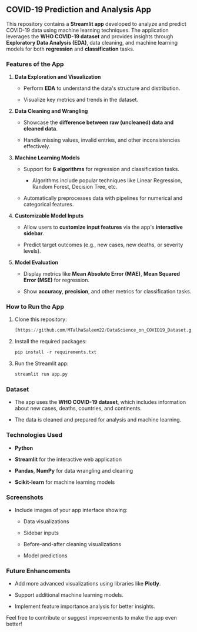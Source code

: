 **COVID-19 Prediction and Analysis App**
----------------------------------------

This repository contains a **Streamlit app** developed to analyze and predict COVID-19 data using machine learning techniques. The application leverages the **WHO COVID-19 dataset** and provides insights through **Exploratory Data Analysis (EDA)**, data cleaning, and machine learning models for both **regression** and **classification** tasks.

### **Features of the App**

1.  **Data Exploration and Visualization**
    
    *   Perform **EDA** to understand the data's structure and distribution.
        
    *   Visualize key metrics and trends in the dataset.
        
2.  **Data Cleaning and Wrangling**
    
    *   Showcase the **difference between raw (uncleaned) data and cleaned data**.
        
    *   Handle missing values, invalid entries, and other inconsistencies effectively.
        
3.  **Machine Learning Models**
    
    *   Support for **6 algorithms** for regression and classification tasks.
        
        *   Algorithms include popular techniques like Linear Regression, Random Forest, Decision Tree, etc.
            
    *   Automatically preprocesses data with pipelines for numerical and categorical features.
        
4.  **Customizable Model Inputs**
    
    *   Allow users to **customize input features** via the app's **interactive sidebar**.
        
    *   Predict target outcomes (e.g., new cases, new deaths, or severity levels).
        
5.  **Model Evaluation**
    
    *   Display metrics like **Mean Absolute Error (MAE)**, **Mean Squared Error (MSE)** for regression.
        
    *   Show **accuracy**, **precision**, and other metrics for classification tasks.
  
### **How to Run the App**

1.  Clone this repository:

    ```python
    [https://github.com/MTalhaSaleem22/DataScience_on_COVID19_Dataset.git](https://github.com/MTalhaSaleem22/DataScience_on_COVID19_Dataset.git)
    ```

2. Install the required packages:
   ```python
   pip install -r requirements.txt
   ```

3. Run the Streamlit app:
   ```python
   streamlit run app.py
   ```
### **Dataset**

*   The app uses the **WHO COVID-19 dataset**, which includes information about new cases, deaths, countries, and continents.
    
*   The data is cleaned and prepared for analysis and machine learning.
    

### **Technologies Used**

*   **Python**
    
*   **Streamlit** for the interactive web application
    
*   **Pandas**, **NumPy** for data wrangling and cleaning
    
*   **Scikit-learn** for machine learning models
    

### **Screenshots**

*   Include images of your app interface showing:
    
    *   Data visualizations
        
    *   Sidebar inputs
        
    *   Before-and-after cleaning visualizations
        
    *   Model predictions
        

### **Future Enhancements**

*   Add more advanced visualizations using libraries like **Plotly**.
    
*   Support additional machine learning models.
    
*   Implement feature importance analysis for better insights.
    

Feel free to contribute or suggest improvements to make the app even better!
